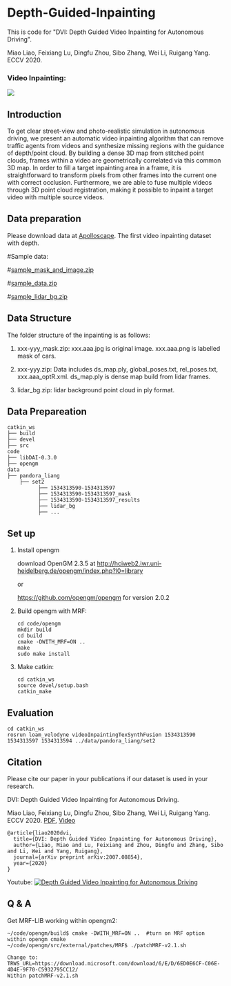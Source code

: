# Depth-Guided-Inpainting
This is code for "DVI: Depth Guided Video Inpainting for Autonomous Driving".

Miao Liao, Feixiang Lu, Dingfu Zhou, Sibo Zhang, Wei Li, Ruigang Yang.  ECCV 2020.

### Video Inpainting:
![](./inpainting.gif)

## Introduction

To get clear street-view and photo-realistic simulation in autonomous driving, we present an automatic video inpainting algorithm that can remove traffic agents from videos and synthesize missing regions with the guidance of depth/point cloud. By building a dense 3D map from stitched point clouds, frames within a video are geometrically correlated via this common 3D map. In order to fill a target inpainting area in a frame, it is straightforward to transform pixels from other frames into the current one with correct occlusion. Furthermore, we are able to fuse multiple videos through 3D point cloud registration, making it possible to inpaint a target video with multiple source videos. 

## Data preparation
Please download data at [Apolloscape](http://apolloscape.auto/inpainting.html). The first video inpainting dataset with depth. 

#Sample data: 

#[sample_mask_and_image.zip](https://www.dropbox.com/s/e6w9qzrxyxe17x1/1534313590-1534313597_mask.zip?dl=0)

#[sample_data.zip](https://www.dropbox.com/s/41el9iy9tzd955i/1534313590-1534313597.zip?dl=0)

#[sample_lidar_bg.zip](https://www.dropbox.com/s/7ijiw6fjmfjz3yk/lidar_bg.zip?dl=0)


## Data Structure
The folder structure of the inpainting is as follows:

1) xxx-yyy_mask.zip: xxx.aaa.jpg is original image. xxx.aaa.png is labelled mask of cars. 

2) xxx-yyy.zip: Data includes ds_map.ply, global_poses.txt, rel_poses.txt, xxx.aaa_optR.xml. ds_map.ply is dense map build from lidar frames. 

3) lidar_bg.zip: lidar background point cloud in ply format.

## Data Prepareation

    catkin_ws
    ├── build
    ├── devel
    ├── src   
    code
    ├── libDAI-0.3.0
    ├── opengm
    data
    ├── pandora_liang
        ├── set2
              ├── 1534313590-1534313597
              ├── 1534313590-1534313597_mask
              ├── 1534313590-1534313597_results
              ├── lidar_bg
              ├── ...

    
## Set up
1. Install opengm
    
    download OpenGM 2.3.5 at http://hciweb2.iwr.uni-heidelberg.de/opengm/index.php?l0=library 

    or

    https://github.com/opengm/opengm for version 2.0.2

2. Build opengm with MRF:
    
    ```
    cd code/opengm
    mkdir build
    cd build 
    cmake -DWITH_MRF=ON ..
    make
    sudo make install
    ```
    
3. Make catkin:
    
    ```
    cd catkin_ws
    source devel/setup.bash
    catkin_make
    ```

## Evaluation

    cd catkin_ws 
    rosrun loam_velodyne videoInpaintingTexSynthFusion 1534313590 1534313597 1534313594 ../data/pandora_liang/set2

    
## Citation
Please cite our paper in your publications if our dataset is used in your research.

DVI: Depth Guided Video Inpainting for Autonomous Driving.

Miao Liao, Feixiang Lu, Dingfu Zhou, Sibo Zhang, Wei Li, Ruigang Yang.  ECCV 2020. [PDF](https://arxiv.org/pdf/2007.08854.pdf), [Video](https://www.youtube.com/watch?v=iOIxdQIzjQs)

```
@article{liao2020dvi,
  title={DVI: Depth Guided Video Inpainting for Autonomous Driving},
  author={Liao, Miao and Lu, Feixiang and Zhou, Dingfu and Zhang, Sibo and Li, Wei and Yang, Ruigang},
  journal={arXiv preprint arXiv:2007.08854},
  year={2020}
}
```

Youtube:
[![Depth Guided Video Inpainting for Autonomous Driving](https://res.cloudinary.com/marcomontalbano/image/upload/v1595308220/video_to_markdown/images/youtube--iOIxdQIzjQs-c05b58ac6eb4c4700831b2b3070cd403.jpg)](https://www.youtube.com/watch?v=iOIxdQIzjQs "Depth Guided Video Inpainting for Autonomous Driving")


## Q & A
Get MRF-LIB working within opengm2:

    ~/code/opengm/build$ cmake -DWITH_MRF=ON ..  #turn on MRF option within opengm cmake
    ~/code/opengm/src/external/patches/MRF$ ./patchMRF-v2.1.sh
    
    Change to:
    TRWS_URL=https://download.microsoft.com/download/6/E/D/6ED0E6CF-C06E-4D4E-9F70-C5932795CC12/
    Within patchMRF-v2.1.sh



